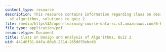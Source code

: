 ```yaml
---
content_type: resource
description: This resource contains information regarding class on design and analysis
  of algorithms, solutions to quiz 2.
file: /media/https%3A/open-learning-course-data-rc.s3.amazonaws.com/6-046j-design-and-analysis-of-algorithms-spring-2015/44146f3104fa80a52514265d070ebc40_MIT6_046JS15_quiz2sols.pdf
file_type: application/pdf
resourcetype: Document
title: Class on Design and Analysis of Algorithms, Quiz 2
uid: 44146f31-04fa-80a5-2514-265d070ebc40
---
```

